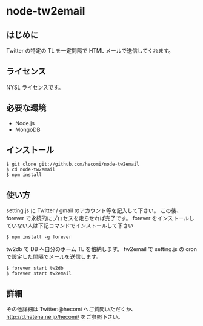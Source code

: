 node-tw2email
==============

はじめに
--------------
Twitter の特定の TL を一定間隔で HTML メールで送信してくれます。

ライセンス
--------------
NYSL ライセンスです。

必要な環境
--------------
* Node.js
* MongoDB

インストール
--------------
	$ git clone git://github.com/hecomi/node-tw2email
	$ cd node-tw2email
	$ npm install

使い方
--------------
setting.js に Twitter / gmail のアカウント等を記入して下さい。
この後、forever で永続的にプロセスを走らせれば完了です。
forever をインストールしていない人は下記コマンドでインストールして下さい

	$ npm install -g forever

tw2db で DB へ自分のホーム TL を格納します。
tw2email で setting.js の cron で設定した間隔でメールを送信します。

	$ forever start tw2db
	$ forever start tw2email

詳細
--------------
その他詳細は Twitter:@hecomi へご質問いただくか、http://d.hatena.ne.jp/hecomi/ をご参照下さい。

